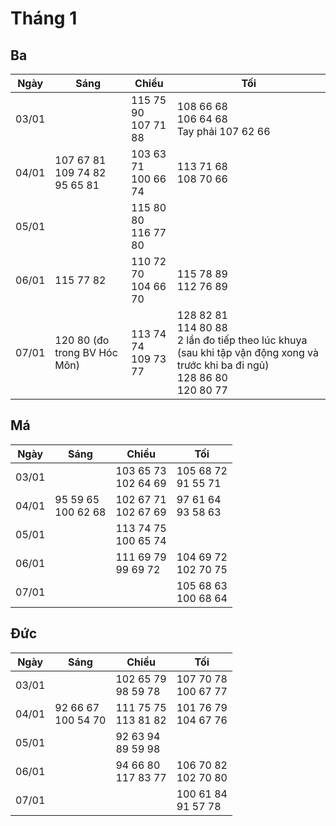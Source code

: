 # Tháng 1

## Ba

| Ngày  | Sáng | Chiều | Tối |
|-------|------|-------|-----|
| 03/01 |      | 115 75 90 <br> 107 71 88 | 108 66 68 <br> 106 64 68 <br> Tay phải 107 62 66 <br>
| 04/01 | 107 67 81 <br> 109 74 82 <br> 95 65 81 | 103 63 71 <br> 100 66 74 | 113 71 68 <br> 108 70 66 |
| 05/01 |      | 115 80 80 <br> 116 77 80 |
| 06/01 | 115 77 82 | 110 72 70 <br> 104 66 70 | 115 78 89 <br> 112 76 89 |
| 07/01 | 120 80 (đo trong BV Hóc Môn) | 113 74 74 <br> 109 73 77 | 128 82 81 <br> 114 80 88 <br> 2 lần đo tiếp theo lúc khuya (sau khi tập vận động xong và trước khi ba đi ngủ) <br> 128 86 80 <br> 120 80 77

## Má 


| Ngày  | Sáng | Chiều | Tối |
|-------|------|-------|-----|
| 03/01 |      | 103 65 73 <br> 102 64 69 | 105 68 72 <br> 91 55 71 <br>
| 04/01 | 95 59 65 <br> 100 62 68 | 102 67 71 <br> 102 67 69 | 97 61 64 <br> 93 58 63 |
| 05/01 |      | 113 74 75 <br> 100 65 74 |
| 06/01 |      | 111 69 79 <br> 99 69 72 <br> | 104 69 72 <br> 102 70 75 |
| 07/01 |      |       | 105 68 63 <br> 100 68 64

## Đức

| Ngày  | Sáng | Chiều | Tối |
|-------|------|-------|-----|
| 03/01 |      | 102 65 79 <br> 98 59 78 | 107 70 78 <br> 100 67 77
| 04/01 | 92 66 67 <br> 100 54 70 | 111 75 75 <br> 113 81 82 | 101 76 79 <br> 104 67 76 |
| 05/01 |      | 92 63 94 <br> 89 59 98 |
| 06/01 |      | 94 66 80 <br> 117 83 77 <br> | 106 70 82 <br> 102 70 80 |
| 07/01 |      |       | 100 61 84 <br> 91 57 78
